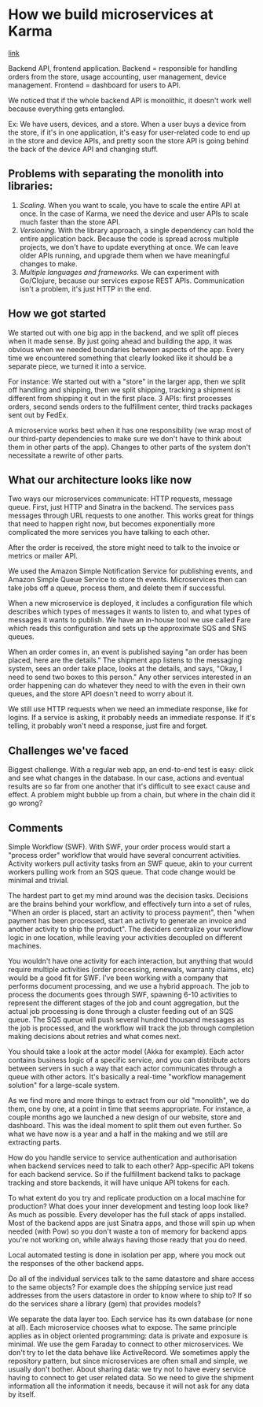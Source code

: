 # How we build microservices at Karma
[link](https://blog.yourkarma.com/building-microservices-at-karma)

Backend API, frontend application. Backend = responsible for handling orders from the store, usage accounting, user management, device management. Frontend = dashboard for users to API.

We noticed that if the whole backend API is monolithic, it doesn't work well because everything gets entangled.

Ex: We have users, devices, and a store. When a user buys a device from the store, if it's in one application, it's easy for user-related code to end up in the store and device APIs, and pretty soon the store API is going behind the back of the device API and changing stuff.

## Problems with separating the monolith into libraries:

1. *Scaling.* When you want to scale, you have to scale the entire API at once. In the case of Karma, we need the device and user APIs to scale much faster than the store API.
2. *Versioning.* With the library approach, a single dependency can hold the entire application back. Because the code is spread across multiple projects, we don't have to update everything at once. We can leave older APIs running, and upgrade them when we have meaningful changes to make.
3. *Multiple languages and frameworks.* We can experiment with Go/Clojure, because our services expose REST APIs. Communication isn't a problem, it's just HTTP in the end.

## How we got started

We started out with one big app in the backend, and we split off pieces when it made sense. By just going ahead and building the app, it was obvious when we needed boundaries between aspects of the app. Every time we encountered something that clearly looked like it should be a separate piece, we turned it into a service.

For instance: We started out with a "store" in the larger app, then we split off handling and shipping, then we split shipping, tracking a shipment is different from shipping it out in the first place. 3 APIs: first processes orders, second sends orders to the fulfillment center, third tracks packages sent out by FedEx.

A microservice works best when it has one responsibility (we wrap most of our third-party dependencies to make sure we don't have to think about them in other parts of the app). Changes to other parts of the system don't necessitate a rewrite of other parts.

## What our architecture looks like now

Two ways our microservices communicate: HTTP requests, message queue. First, just HTTP and Sinatra in the backend. The services pass messages through URL requests to one another. This works great for things that need to happen right now, but becomes exponentially more complicated the more services you have talking to each other.

After the order is received, the store might need to talk to the invoice or metrics or mailer API.

We used the Amazon Simple Notification Service for publishing events, and Amazon Simple Queue Service to store th events. Microservices then can take jobs off a queue, process them, and delete them if successful.

When a new microservice is deployed, it includes a configuration file which describes which types of messages it wants to listen to, and what types of messages it wants to publish. We have an in-house tool we use called Fare which reads this configuration and sets up the approximate SQS and SNS queues.

When an order comes in, an event is published saying "an order has been placed, here are the details." The shipment app listens to the messaging system, sees an order take place, looks at the details, and says, "Okay, I need to send two boxes to this person." Any other services interested in an order happening can do whatever they need to with the even in their own queues, and the store API doesn't need to worry about it.

We still use HTTP requests when we need an immediate response, like for logins. If a service is asking, it probably needs an immediate response. If it's telling, it probably won't need a response, just fire and forget.

## Challenges we've faced

Biggest challenge. With a regular web app, an end-to-end test is easy: click and see what changes in the database. In our case, actions and eventual results are so far from one another that it's difficult to see exact cause and effect. A problem might bubble up from a chain, but where in the chain did it go wrong?

## Comments

Simple Workflow (SWF). With SWF, your order process would start a "process order" workflow that would have several concurrent activities. Activity workers pull activity tasks from an SWF queue, akin to your current workers pulling work from an SQS queue. That code change would be minimal and trivial.

The hardest part to get my mind around was the decision tasks. Decisions are the brains behind your workflow, and effectively turn into a set of rules, "When an order is placed, start an activity to process payment", then "when payment has been processed, start an activity to generate an invoice and another activity to ship the product". The deciders centralize your workflow logic in one location, while leaving your activities decoupled on different machines.

You wouldn't have one activity for each interaction, but anything that would require multiple activities (order processing, renewals, warranty claims, etc) would be a good fit for SWF. I've been working with a company that performs document processing, and we use a hybrid approach. The job to process the documents goes through SWF, spawning 6-10 activities to represent the different stages of the job and count aggregation, but the actual job processing is done through a cluster feeding out of an SQS queue. The SQS queue will push several hundred thousand messages as the job is processed, and the workflow will track the job through completion making decisions about retries and what comes next.

You should take a look at the actor model (Akka for example). Each actor contains business logic of a specific service, and you can distribute actors between servers in such a way that each actor communicates through a queue with other actors. It's basically a real-time "workflow management solution" for a large-scale system.

As we find more and more things to extract from our old "monolith", we do them, one by one, at a point in time that seems appropriate. For instance, a couple months ago we launched a new design of our website, store and dashboard. This was the ideal moment to split them out even further. So what we have now is a year and a half in the making and we still are extracting parts.

How do you handle service to service authentication and authorisation when backend services need to talk to each other? App-specific API tokens for each backend service. So if the fulfillment backend talks to package tracking and store backends, it will have unique API tokens for each.

To what extent do you try and replicate production on a local machine for production? What does your inner development and testing loop look like? As much as possible. Every developer has the full stack of apps installed. Most of the backend apps are just Sinatra apps, and those will spin up when needed (with Pow) so you don't waste a ton of memory for backend apps you're not working on, while always having those ready that you do need.

Local automated testing is done in isolation per app, where you mock out the responses of the other backend apps.

Do all of the individual services talk to the same datastore and share access to the same objects? For example does the shipping service just read addresses from the users datastore in order to know where to ship to? If so do the services share a library (gem) that provides models?

We separate the data layer too. Each service has its own database (or none at all). Each microservice chooses what to expose. The same principle applies as in object oriented programming: data is private and exposure is minimal. We use the gem Faraday to connect to other microservices. We don't try to let the data behave like ActiveRecord. We sometimes apply the repository pattern, but since microservices are often small and simple, we usually don't bother. About sharing data: we try not to have every service having to connect to get user related data. So we need to give the shipment information all the information it needs, because it will not ask for any data by itself.

